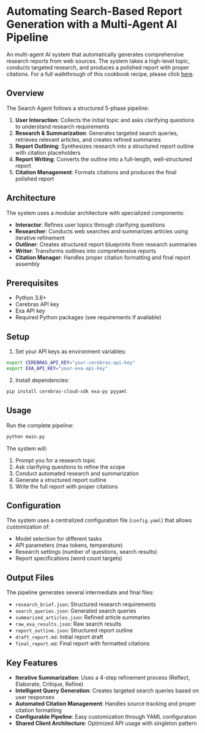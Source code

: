 # Automating Search-Based Report Generation with a Multi-Agent AI Pipeline

An multi-agent AI system that automatically generates comprehensive research reports from web sources. The system takes a high-level topic, conducts targeted research, and produces a polished report with proper citations. For a full walkthrough of this cookbook recipe, please click [here](https://inference-docs.cerebras.ai/cookbook/search-agent).

## Overview

The Search Agent follows a structured 5-phase pipeline:

1. **User Interaction**: Collects the initial topic and asks clarifying questions to understand research requirements
2. **Research & Summarization**: Generates targeted search queries, retrieves relevant articles, and creates refined summaries
3. **Report Outlining**: Synthesizes research into a structured report outline with citation placeholders
4. **Report Writing**: Converts the outline into a full-length, well-structured report
5. **Citation Management**: Formats citations and produces the final polished report

## Architecture

The system uses a modular architecture with specialized components:

- **Interactor**: Refines user topics through clarifying questions
- **Researcher**: Conducts web searches and summarizes articles using iterative refinement
- **Outliner**: Creates structured report blueprints from research summaries
- **Writer**: Transforms outlines into comprehensive reports
- **Citation Manager**: Handles proper citation formatting and final report assembly

## Prerequisites

- Python 3.8+
- Cerebras API key
- Exa API key
- Required Python packages (see requirements if available)

## Setup

1. Set your API keys as environment variables:
```bash
export CEREBRAS_API_KEY="your-cerebras-api-key"
export EXA_API_KEY="your-exa-api-key"
```

2. Install dependencies:
```bash
pip install cerebras-cloud-sdk exa-py pyyaml
```

## Usage

Run the complete pipeline:
```bash
python main.py
```

The system will:
1. Prompt you for a research topic
2. Ask clarifying questions to refine the scope
3. Conduct automated research and summarization
4. Generate a structured report outline
5. Write the full report with proper citations

## Configuration

The system uses a centralized configuration file (`config.yaml`) that allows customization of:
- Model selection for different tasks
- API parameters (max tokens, temperature)
- Research settings (number of questions, search results)
- Report specifications (word count targets)

## Output Files

The pipeline generates several intermediate and final files:
- `research_brief.json`: Structured research requirements
- `search_queries.json`: Generated search queries
- `summarized_articles.json`: Refined article summaries
- `raw_exa_results.json`: Raw search results
- `report_outline.json`: Structured report outline
- `draft_report.md`: Initial report draft
- `final_report.md`: Final report with formatted citations

## Key Features

- **Iterative Summarization**: Uses a 4-step refinement process (Reflect, Elaborate, Critique, Refine)
- **Intelligent Query Generation**: Creates targeted search queries based on user responses
- **Automated Citation Management**: Handles source tracking and proper citation formatting
- **Configurable Pipeline**: Easy customization through YAML configuration
- **Shared Client Architecture**: Optimized API usage with singleton pattern

